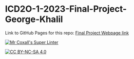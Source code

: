 # ICD2O-1-2023-Final-Project-George-Khalil

Link to GitHub Pages for this repo: [Final Project Webpage link](https://george-khalil-29.github.io/ICD2O-1-2023-Final-Project-George-Khalil/)

[![Mr Coxall's Super Linter](https://github.com/<OWNER>/<REPOSITORY>/workflows/Mr%20Coxall's%20Super%20Linter/badge.svg)](https://github.com/<OWNER>/<REPOSITORY>/actions)

[![CC BY-NC-SA 4.0](https://img.shields.io/badge/License-CC%20BY--NC--SA%204.0-blue.svg)](./LICENSE)

